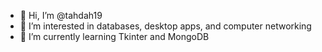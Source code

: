 - 👋 Hi, I’m @tahdah19
- 👀 I’m interested in databases, desktop apps, and computer networking
- 🌱 I’m currently learning Tkinter and MongoDB

<!---
tahdah19/tahdah19 is a ✨ special ✨ repository because its `README.md` (this file) appears on your GitHub profile.
You can click the Preview link to take a look at your changes.
--->
